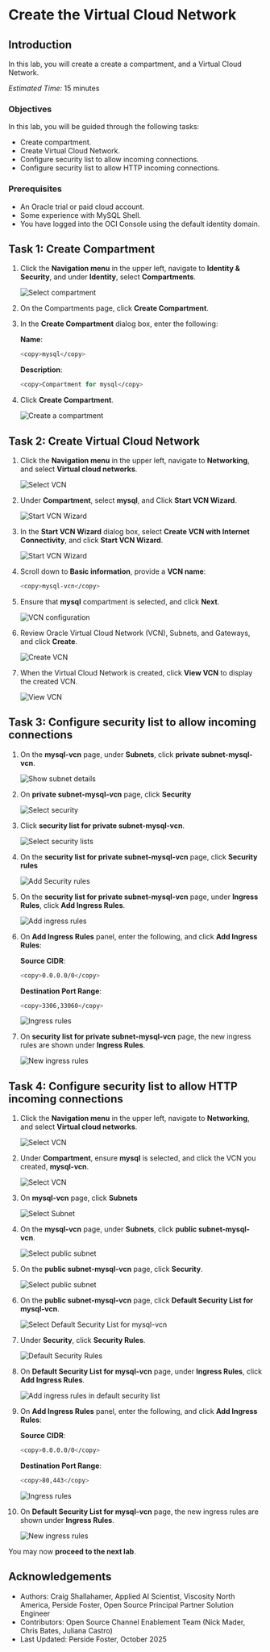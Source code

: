 # Create the Virtual Cloud Network

## Introduction

In this lab, you will create a create a compartment, and a Virtual Cloud Network.

_Estimated Time:_ 15 minutes

### Objectives

In this lab, you will be guided through the following tasks:

- Create compartment.
- Create Virtual Cloud Network.
- Configure security list to allow incoming connections.
- Configure security list to allow HTTP incoming connections.

### Prerequisites

- An Oracle trial or paid cloud account.
- Some experience with MySQL Shell.
- You have logged into the OCI Console using the default identity domain.

## Task 1: Create Compartment

1. Click the **Navigation menu** in the upper left, navigate to **Identity & Security**, and under **Identity**, select **Compartments**.

    ![Select compartment](./images/1-select-compartment.png "Select compartment")

2. On the Compartments page, click **Create Compartment**.

3. In the **Create Compartment** dialog box, enter the following:

    **Name**:

    ```bash
    <copy>mysql</copy>
    ```

    **Description**:

    ```bash
    <copy>Compartment for mysql</copy>
    ```

4. Click **Create Compartment**.

    ![Create a compartment](./images/2-create-compartment.png "Create a compartment")

## Task 2: Create Virtual Cloud Network

1. Click the **Navigation menu** in the upper left, navigate to **Networking**, and select **Virtual cloud networks**.

    ![Select VCN](./images/3-select-vcn.png "Select VCN")

2. Under **Compartment**, select **mysql**, and Click **Start VCN Wizard**.

    ![Start VCN Wizard](./images/4-start-vcn-wizard.png "Start VCN Wizard ")

3. In the **Start VCN Wizard** dialog box, select **Create VCN with Internet Connectivity**, and click **Start VCN Wizard**.

    ![Start VCN Wizard](./images/5-start-vcn-wizard-dialog-box.png "Start VCN Wizard ")

4. Scroll down to  **Basic information**, provide a **VCN name**:

    ```bash
    <copy>mysql-vcn</copy>
    ```

5. Ensure that **mysql** compartment is selected, and click **Next**.

    ![VCN configuration](./images/6-create-vcn-internet-connectivity.png "VCN configuration")

6. Review Oracle Virtual Cloud Network (VCN), Subnets, and Gateways, and click **Create**.

    ![Create VCN](./images/7-create-vcn.png "Create VCN")

7. When the Virtual Cloud Network is created, click **View VCN** to display the created VCN.

    ![View VCN](./images/8-view-vcn.png "View VCN")

## Task 3: Configure security list to allow incoming connections

1. On the **mysql-vcn** page, under **Subnets**, click  **private subnet-mysql-vcn**.

     ![Show subnet details](./images/9-vcn-subnet.png "Show subnet details")

2. On **private subnet-mysql-vcn** page, click **Security**

    ![Select security](./images/10-private-subnet-security.png "Select security")

3. Click  **security list for private subnet-mysql-vcn**.

    ![Select security lists](./images/11-select-security-list.png "Select security lists")

4. On the **security list for private subnet-mysql-vcn** page, click **Security rules**

    ![Add Security rules](./images/12-select-security-rules.png "Add Security rules")

5. On the **security list for private subnet-mysql-vcn** page, under **Ingress Rules**, click **Add Ingress Rules**.

    ![Add ingress rules](./images/13-add-ingress-rules.png "Add ingress rules")

6. On **Add Ingress Rules** panel, enter the following, and click **Add Ingress Rules**:

    **Source CIDR**:

    ```bash
    <copy>0.0.0.0/0</copy>
    ```

    **Destination Port Range**:

    ```bash
    <copy>3306,33060</copy>
    ```

    ![Ingress rules](./images/14-enter-ingress-rules.png "Ingress rules")

7. On **security list for private subnet-mysql-vcn** page, the new ingress rules are shown under **Ingress Rules**.

    ![New ingress rules](./images/15-new-ingress-rules.png "New ingress rules")

## Task 4: Configure security list to allow HTTP incoming connections

1. Click the **Navigation menu** in the upper left, navigate to **Networking**, and select **Virtual cloud networks**.

    ![Select VCN](./images/3-select-vcn.png "Select VCN")

2. Under **Compartment**, ensure **mysql** is selected, and click the VCN you created, **mysql-vcn**.

    ![Select VCN](./images/16-select-vcn.png "Select VCN")

3. On **mysql-vcn** page, click **Subnets**

    ![Select Subnet](./images/17-mysql-vcn.png "Select Subnet")

4. On the **mysql-vcn** page, under **Subnets**, click  **public subnet-mysql-vcn**.

    ![Select public subnet](./images/18-public-vcn-subnet.png "Select public subnet")

5. On the **public subnet-mysql-vcn** page, click **Security**.

    ![Select public subnet](./images/19-public-subnet-security.png "Select public subnet")

6. On the **public subnet-mysql-vcn** page, click **Default Security List for mysql-vcn**.

    ![Select Default Security List for mysql-vcn](./images/20-public-subnet-security-list.png "Select Default Security List for mysql-vcn")

7. Under **Security**, click **Security Rules**.

    ![Default Security Rules](./images/21-default-security-list.png "Default Security Rules")

8. On **Default Security List for mysql-vcn** page, under **Ingress Rules**, click **Add Ingress Rules**.

    ![Add ingress rules in default security list](./images/22-add-ingress-rules-default-security-list.png "Add ingress rules in default security list")

9. On **Add Ingress Rules** panel, enter the following, and click **Add Ingress Rules**:

    **Source CIDR**:

    ```bash
    <copy>0.0.0.0/0</copy>
    ```

    **Destination Port Range**:

    ```bash
    <copy>80,443</copy>
    ```

    ![Ingress rules](./images/23-enter-ingess-rules-default-security-list.png "Ingress rules") 

10. On **Default Security List for mysql-vcn** page, the new ingress rules are shown under **Ingress Rules**.

    ![New ingress rules](./images/24-new-ingress-rules-default-security-list.png "New ingress rules")


You may now **proceed to the next lab**.

## Acknowledgements

- Authors: Craig Shallahamer, Applied AI Scientist, Viscosity North America, Perside Foster, Open Source Principal Partner Solution Engineer
- Contributors: Open Source Channel Enablement Team (Nick Mader, Chris Bates, Juliana Castro)
- Last Updated: Perside Foster, October 2025

